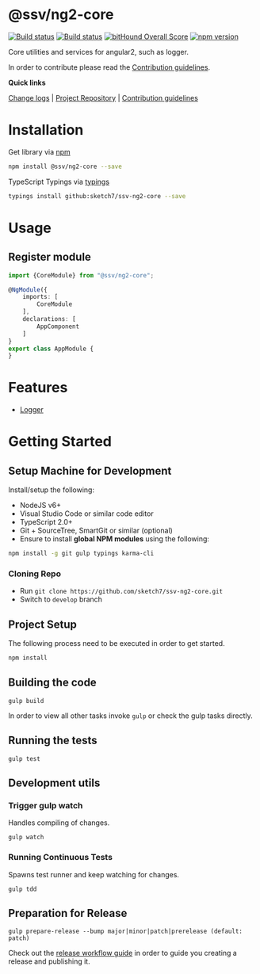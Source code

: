 [projectUri]: https://github.com/sketch7/ssv-ng2-core
[projectGit]: https://github.com/sketch7/ssv-ng2-core.git
[changeLog]: ./doc/CHANGELOG.md

[contribWiki]: ./doc/CONTRIBUTION.md
[releaseWorkflowWiki]: ./doc/RELEASE-WORKFLOW.md

[npm]: https://www.npmjs.com
[jspm]: http://jspm.io
[typings]: https://github.com/typings/typings

# @ssv/ng2-core
[![Build status](https://ci.appveyor.com/api/projects/status/2e0an5hvxtfs08mf?svg=true)](https://ci.appveyor.com/project/chiko/ssv-ng2-core)
[![Build status](https://ci.appveyor.com/api/projects/status/2e0an5hvxtfs08mf/branch/master?svg=true)](https://ci.appveyor.com/project/chiko/ssv-ng2-core/branch/master)
[![bitHound Overall Score](https://www.bithound.io/github/sketch7/ssv-ng2-core/badges/score.svg)](https://www.bithound.io/github/sketch7/ssv-ng2-core)
[![npm version](https://badge.fury.io/js/%40ssv%2Fng2-core.svg)](https://badge.fury.io/js/%40ssv%2Fng2-core)

Core utilities and services for angular2, such as logger.

In order to contribute please read the [Contribution guidelines][contribWiki].

**Quick links**

[Change logs][changeLog] | [Project Repository][projectUri] | [Contribution guidelines][contribWiki]

# Installation

Get library via [npm]
```bash
npm install @ssv/ng2-core --save
```

TypeScript Typings via [typings]
```bash
typings install github:sketch7/ssv-ng2-core --save
```

# Usage

## Register module

```ts
import {CoreModule} from "@ssv/ng2-core";

@NgModule({
    imports: [
        CoreModule
    ],
    declarations: [
        AppComponent
    ]
}
export class AppModule {
}
```

# Features
 - [Logger](./src/logging/README.md)


# Getting Started

## Setup Machine for Development
Install/setup the following:

- NodeJS v6+
- Visual Studio Code or similar code editor
- TypeScript 2.0+
- Git + SourceTree, SmartGit or similar (optional)
- Ensure to install **global NPM modules** using the following:


```bash
npm install -g git gulp typings karma-cli
```


### Cloning Repo

- Run `git clone https://github.com/sketch7/ssv-ng2-core.git`
- Switch to `develop` branch


## Project Setup
The following process need to be executed in order to get started.

```bash
npm install
```


## Building the code

```
gulp build
```
In order to view all other tasks invoke `gulp` or check the gulp tasks directly.

## Running the tests

```
gulp test
```


## Development utils

### Trigger gulp watch
Handles compiling of changes.
```
gulp watch
```


### Running Continuous Tests
Spawns test runner and keep watching for changes.
```
gulp tdd
```


## Preparation for Release

```
gulp prepare-release --bump major|minor|patch|prerelease (default: patch)
```
Check out the [release workflow guide][releaseWorkflowWiki] in order to guide you creating a release and publishing it.